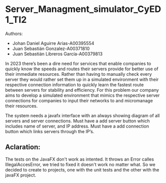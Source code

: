 # Server_Managment_simulator_CyED1_TI2

Authors: 
* Johan Daniel Aguirre Arias-A00395554
* Juan Sebastián Gonzalez-A00371810
* Juan Sebastián Libreros García-A00379813


In 2023 there’s been a dire need for services that enable companies to quickly know the speeds and routes their servers provide for better use of their immediate resources. Rather than having to manually check every server they would rather set them up in a simulated environment with their respective connection information to quickly learn the fastest route between servers for stability and efficiency. For this problem our company aims to develop a simulated environment that mimics the respective server connections for companies to input their networks to and micromanage their resources.

The system needs a javafx interface with an always showing diagram of all servers and server connections. Must have a add server button which includes name of server, and IP address. Must have a add connection button which links servers through the IP’s.

## Aclaration: 
The tests on the JavaFX don't work as intented. It throws an Error calles IllegalAccesError, we tried to fixed it doesn't work no matter what. So we decided to create to projects, one with the unit tests and the other with the javaFX project.
